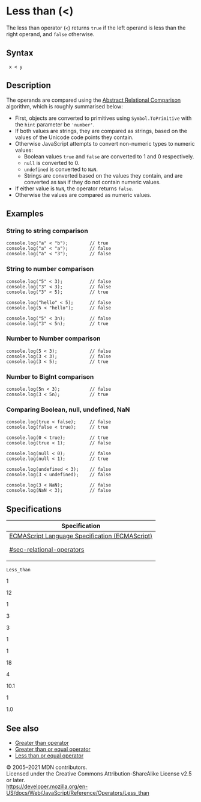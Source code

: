 # Less than (&lt;)

The less than operator (`<`) returns `true` if the left operand is less than the right operand, and `false` otherwise.

## Syntax

     x < y

## Description

The operands are compared using the [Abstract Relational Comparison](https://tc39.es/ecma262/#sec-abstract-relational-comparison) algorithm, which is roughly summarised below:

-   First, objects are converted to primitives using `Symbol.ToPrimitive` with the `hint` parameter be `'number'`.
-   If both values are strings, they are compared as strings, based on the values of the Unicode code points they contain.
-   Otherwise JavaScript attempts to convert non-numeric types to numeric values:
    -   Boolean values `true` and `false` are converted to 1 and 0 respectively.
    -   `null` is converted to 0.
    -   `undefined` is converted to `NaN`.
    -   Strings are converted based on the values they contain, and are converted as `NaN` if they do not contain numeric values.
-   If either value is `NaN`, the operator returns `false`.
-   Otherwise the values are compared as numeric values.

## Examples

### String to string comparison

    console.log("a" < "b");        // true
    console.log("a" < "a");        // false
    console.log("a" < "3");        // false

### String to number comparison

    console.log("5" < 3);          // false
    console.log("3" < 3);          // false
    console.log("3" < 5);          // true

    console.log("hello" < 5);      // false
    console.log(5 < "hello");      // false

    console.log("5" < 3n);         // false
    console.log("3" < 5n);         // true

### Number to Number comparison

    console.log(5 < 3);            // false
    console.log(3 < 3);            // false
    console.log(3 < 5);            // true

### Number to BigInt comparison

    console.log(5n < 3);           // false
    console.log(3 < 5n);           // true

### Comparing Boolean, null, undefined, NaN

    console.log(true < false);     // false
    console.log(false < true);     // true

    console.log(0 < true);         // true
    console.log(true < 1);         // false

    console.log(null < 0);         // false
    console.log(null < 1);         // true

    console.log(undefined < 3);    // false
    console.log(3 < undefined);    // false

    console.log(3 < NaN);          // false
    console.log(NaN < 3);          // false

## Specifications

<table><thead><tr class="header"><th>Specification</th></tr></thead><tbody><tr class="odd"><td><a href="https://tc39.es/ecma262/#sec-relational-operators">ECMAScript Language Specification (ECMAScript) 
<br/>

<span class="small">#sec-relational-operators</span></a></td></tr></tbody></table>

`Less_than`

1

12

1

3

3

1

1

18

4

10.1

1

1.0

## See also

-   [Greater than operator](greater_than)
-   [Greater than or equal operator](greater_than_or_equal)
-   [Less than or equal operator](less_than_or_equal)

© 2005–2021 MDN contributors.  
Licensed under the Creative Commons Attribution-ShareAlike License v2.5 or later.  
<a href="https://developer.mozilla.org/en-US/docs/Web/JavaScript/Reference/Operators/Less_than" class="_attribution-link">https://developer.mozilla.org/en-US/docs/Web/JavaScript/Reference/Operators/Less_than</a>

